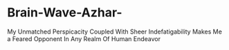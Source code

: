 # Brain-Wave-Azhar-
My Unmatched Perspicacity Coupled With Sheer Indefatigability Makes Me a Feared Opponent In Any Realm Of Human Endeavor 
